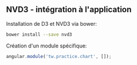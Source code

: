 ## NVD3 - intégration à l'application

Installation de D3 et NVD3 via bower:

``` bash
bower install --save nvd3
```

Création d'un module spécifique:

``` js
angular.module('tw.practice.chart', []);
```
